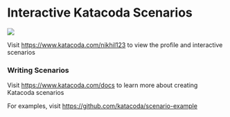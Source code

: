 # Interactive Katacoda Scenarios

[![](http://shields.katacoda.com/katacoda/nikhil123/count.svg)](https://www.katacoda.com/nikhil123 "Get your profile on Katacoda.com")

Visit https://www.katacoda.com/nikhil123 to view the profile and interactive scenarios

### Writing Scenarios
Visit https://www.katacoda.com/docs to learn more about creating Katacoda scenarios

For examples, visit https://github.com/katacoda/scenario-example
